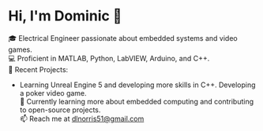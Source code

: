 # Hi, I'm Dominic 👋  
🎓 Electrical Engineer passionate about embedded systems and video games.  
💻 Proficient in MATLAB, Python, LabVIEW, Arduino, and C++.  
🔭 Recent Projects:  
  - Learning Unreal Engine 5 and developing more skills in C++. Developing a poker video game.  
🌱 Currently learning more about embedded computing and contributing to open-source projects.  
📫 Reach me at dlnorris51@gmail.com  
<!--
**domNorris/domNorris** is a ✨ _special_ ✨ repository because its `README.md` (this file) appears on your GitHub profile.
-->

